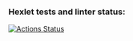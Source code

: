 ### Hexlet tests and linter status:
[![Actions Status](https://github.com/Mimilun/php-project-lvl1/workflows/hexlet-check/badge.svg)](https://github.com/Mimilun/php-project-lvl1/actions)